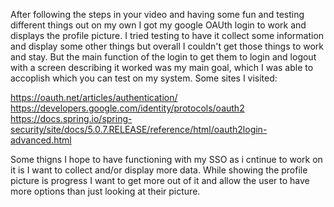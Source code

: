 After following the steps in your video and having some fun and testing different things out on my own I got my google OAUth login to work and displays the profile picture. I tried testing to have it collect some information and display some other things but overall I couldn't get those things to work and stay. But the main function of the login to get them to login and logout with a screen describing it worked was my main goal, which I was able to accoplish which you can test on my system.
Some sites I visited:

https://oauth.net/articles/authentication/
https://developers.google.com/identity/protocols/oauth2
https://docs.spring.io/spring-security/site/docs/5.0.7.RELEASE/reference/html/oauth2login-advanced.html

Some thigns I hope to have functioning with my SSO as i cntinue to work on it is I want to collect and/or display more data. While showing the profile picture is progress I want to get more out of it and allow the user to have more options than just looking at their picture.
